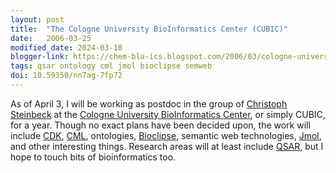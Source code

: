 ```yaml
---
layout: post
title:  "The Cologne University BioInformatics Center (CUBIC)"
date:   2006-03-25
modified_date: 2024-03-10
blogger-link: https://chem-bla-ics.blogspot.com/2006/03/cologne-university-bioinformatics.html
tags: qsar ontology cml jmol bioclipse semweb
doi: 10.59350/nn7ag-7fp72
---
```


As of April 3, I will be working as postdoc in the group of [Christoph Steinbeck](http://almost.cubic.uni-koeln.de/jrg/)
at the [Cologne University BioInformatics Center](http://www.cubic.uni-koeln.de/), or simply CUBIC, for a year. Though
no exact plans have been decided upon, the work will include [CDK](http://cdk.sf.net/), [CML](http://www.xml-cml.org/),
ontologies, [Bioclipse](http://www.bioclipse.net/), semantic web technologies, [Jmol](http://www.jmol.org/), and other
interesting things. Research areas will at least include [QSAR](http://qsar.sf.net/), but I hope to touch bits of
bioinformatics too.
